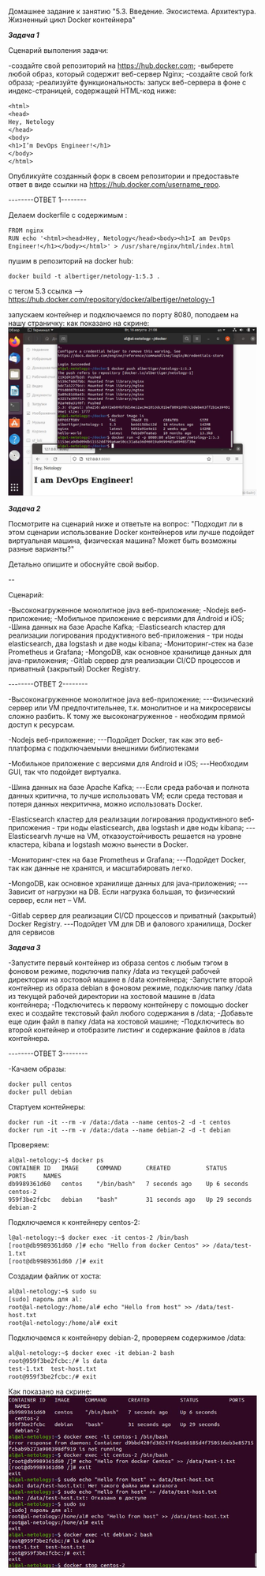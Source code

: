 ﻿Домашнее задание к занятию "5.3. Введение. Экосистема. Архитектура. Жизненный цикл Docker контейнера"

*****Задача 1*****

Сценарий выполения задачи:

-создайте свой репозиторий на https://hub.docker.com;
-выберете любой образ, который содержит веб-сервер Nginx;
-создайте свой fork образа;
-реализуйте функциональность: запуск веб-сервера в фоне с индекс-страницей, содержащей HTML-код ниже:

```
<html>
<head>
Hey, Netology
</head>
<body>
<h1>I’m DevOps Engineer!</h1>
</body>
</html>
```

Опубликуйте созданный форк в своем репозитории и предоставьте ответ в виде ссылки на https://hub.docker.com/username_repo.

--------ОТВЕТ 1--------

Делаем dockerfile с содержимым : 
```
FROM nginx
RUN echo '<html><head>Hey, Netology</head><body><h1>I am DevOps Engineer!</h1></body></html>' > /usr/share/nginx/html/index.html
```

пушим в репозиторий на docker hub:
```
docker build -t albertiger/netology-1:5.3 .
```
с тегом 5.3
ссылка --> https://hub.docker.com/repository/docker/albertiger/netology-1

запускаем контейнер и подключаемся по порту 8080, поподаем на нашу страничку:
как показано на скрине: 
![](https://github.com/albertiger/devops-netology/blob/410d927069fc23d00d82737b262265daaa4733f9/5.3/1-1.JPG)

*****Задача 2*****

Посмотрите на сценарий ниже и ответьте на вопрос: "Подходит ли в этом сценарии использование Docker контейнеров или лучше подойдет виртуальная машина, физическая машина? Может быть возможны разные варианты?"

Детально опишите и обоснуйте свой выбор.

--

Сценарий:

-Высоконагруженное монолитное java веб-приложение;
-Nodejs веб-приложение;
-Мобильное приложение c версиями для Android и iOS;
-Шина данных на базе Apache Kafka;
-Elasticsearch кластер для реализации логирования продуктивного веб-приложения - три ноды elasticsearch, два logstash и две ноды kibana;
-Мониторинг-стек на базе Prometheus и Grafana;
-MongoDB, как основное хранилище данных для java-приложения;
-Gitlab сервер для реализации CI/CD процессов и приватный (закрытый) Docker Registry.

--------ОТВЕТ 2--------

-Высоконагруженное монолитное java веб-приложение;
---Физический сервер или VM предпочтительнее, т.к. монолитное и на микросервисы сложно разбить. К тому же высоконагруженное - 
необходим прямой доступ к ресурсам.

-Nodejs веб-приложение;
---Подойдет Docker, так как это веб-платформа с подключаемыми внешними библиотеками

-Мобильное приложение c версиями для Android и iOS;
---Необходим GUI, так что подойдет виртуалка.

-Шина данных на базе Apache Kafka;
---Если среда рабочая и полнота данных критична, то лучше использовать VM; если среда тестовая и потеря данных некритична,
можно использовать Docker.

-Elasticsearch кластер для реализации логирования продуктивного веб-приложения - три ноды elasticsearch, два logstash и две ноды kibana;
---Elasticsearvh лучше на VM, отказоустойчивость решается на уровне кластера, kibana и logstash можно вынести в Docker.

-Мониторинг-стек на базе Prometheus и Grafana;
---Подойдет Docker, так как данные не хранятся, и масштабировать легко.

-MongoDB, как основное хранилище данных для java-приложения;
---Зависит от нагрузки на DB. Если нагрузка большая, то физический сервер, если нет – VM.

-Gitlab сервер для реализации CI/CD процессов и приватный (закрытый) Docker Registry.
---Подойдет VM для DB и фалового хранилища, Docker для сервисов

*****Задача 3*****

-Запустите первый контейнер из образа centos c любым тэгом в фоновом режиме, подключив папку /data из текущей рабочей директории на хостовой машине в /data контейнера;
-Запустите второй контейнер из образа debian в фоновом режиме, подключив папку /data из текущей рабочей директории на хостовой машине в /data контейнера;
-Подключитесь к первому контейнеру с помощью docker exec и создайте текстовый файл любого содержания в /data;
-Добавьте еще один файл в папку /data на хостовой машине;
-Подключитесь во второй контейнер и отобразите листинг и содержание файлов в /data контейнера.

--------ОТВЕТ 3--------

-Качаем образы:
```
docker pull centos
docker pull debian
```

Стартуем контейнеры:
```
docker run -it --rm -v /data:/data --name centos-2 -d -t centos
docker run -it --rm -v /data:/data --name debian-2 -d -t debian
```

Проверяем:
```
al@al-netology:~$ docker ps
CONTAINER ID   IMAGE     COMMAND       CREATED          STATUS          PORTS     NAMES
db9989361d60   centos    "/bin/bash"   7 seconds ago    Up 6 seconds              centos-2
959f3be2fcbc   debian    "bash"        31 seconds ago   Up 29 seconds             debian-2
```

Подключаемся к контейнеру centos-2:
```
l@al-netology:~$ docker exec -it centos-2 /bin/bash 
[root@db9989361d60 /]# echo "Hello from docker Centos" >> /data/test-1.txt
[root@db9989361d60 /]# exit
```

Создадим файлик от хоста:
```
al@al-netology:~$ sudo su
[sudo] пароль для al: 
root@al-netology:/home/al# echo "Hello from host" >> /data/test-host.txt
root@al-netology:/home/al# exit
```

Подключаемся к контейнеру debian-2, проверяем содержимое /data:
```
al@al-netology:~$ docker exec -it debian-2 bash 
root@959f3be2fcbc:/# ls data
test-1.txt  test-host.txt
root@959f3be2fcbc:/# exit
```

Как показано на скрине:
![](https://github.com/albertiger/devops-netology/blob/410d927069fc23d00d82737b262265daaa4733f9/5.3/3-1.JPG)



